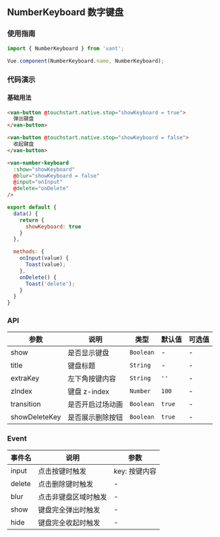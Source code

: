 ## NumberKeyboard 数字键盘

### 使用指南
``` javascript
import { NumberKeyboard } from 'vant';

Vue.component(NumberKeyboard.name, NumberKeyboard);
```

### 代码演示

#### 基础用法

```html
<van-button @touchstart.native.stop="showKeyboard = true">
  弹出键盘
</van-button>

<van-button @touchstart.native.stop="showKeyboard = false">
  收起键盘
</van-button>

<van-number-keyboard
  :show="showKeyboard"
  @blur="showKeyboard = false"
  @input="onInput"
  @delete="onDelete"
/>
```

```javascript
export default {
  data() {
    return {
      showKeyboard: true
    }
  },

  methods: {
    onInput(value) {
      Toast(value);
    },
    onDelete() {
      Toast('delete');
    }
  }
}
```

### API

| 参数 | 说明 | 类型 | 默认值 | 可选值 |
|-----------|-----------|-----------|-------------|-------------|
| show | 是否显示键盘 | `Boolean` | - | - |
| title | 键盘标题 | `String` | - | - |
| extraKey | 左下角按键内容 | `String` | `''` | - |
| zIndex | 键盘 z-index | `Number` | `100` | - |
| transition | 是否开启过场动画 | `Boolean` | `true` | - |
| showDeleteKey | 是否展示删除按钮 | `Boolean` | `true` | - |

### Event

| 事件名 | 说明 | 参数 |
|-----------|-----------|-----------|
| input | 点击按键时触发 | key: 按键内容 |
| delete | 点击删除键时触发 | - |
| blur | 点击非键盘区域时触发 | - |
| show | 键盘完全弹出时触发 | - |
| hide | 键盘完全收起时触发 | - |
